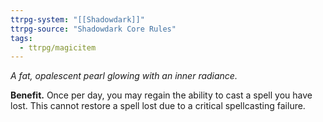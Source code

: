 ```yaml
---
ttrpg-system: "[[Shadowdark]]"
ttrpg-source: "Shadowdark Core Rules"
tags:
  - ttrpg/magicitem
---
```

*A fat, opalescent pearl glowing with an inner radiance.*

**Benefit.** Once per day, you may regain the ability to cast a spell you have lost. This cannot restore a spell lost due to a critical spellcasting failure.
